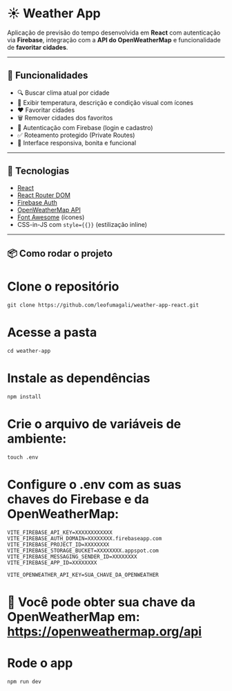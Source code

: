 # ☀️ Weather App

Aplicação de previsão do tempo desenvolvida em **React** com autenticação via **Firebase**, integração com a **API do OpenWeatherMap** e funcionalidade de **favoritar cidades**.

---

## 🚀 Funcionalidades

- 🔍 Buscar clima atual por cidade
- 📍 Exibir temperatura, descrição e condição visual com ícones
- ❤️ Favoritar cidades
- 🗑️ Remover cidades dos favoritos
- 🔐 Autenticação com Firebase (login e cadastro)
- ✅ Roteamento protegido (Private Routes)
- 🌈 Interface responsiva, bonita e funcional

---

## 🔧 Tecnologias

- [React](https://reactjs.org/)
- [React Router DOM](https://reactrouter.com/)
- [Firebase Auth](https://firebase.google.com/docs/auth)
- [OpenWeatherMap API](https://openweathermap.org/current)
- [Font Awesome](https://fontawesome.com/) (ícones)
- CSS-in-JS com `style={{}}` (estilização inline)

---

## 📦 Como rodar o projeto

# Clone o repositório
```git clone https://github.com/leofumagali/weather-app-react.git```

# Acesse a pasta
```cd weather-app```

# Instale as dependências
```npm install```

# Crie o arquivo de variáveis de ambiente:
```touch .env```

# Configure o .env com as suas chaves do Firebase e da OpenWeatherMap:

```
VITE_FIREBASE_API_KEY=XXXXXXXXXXXX
VITE_FIREBASE_AUTH_DOMAIN=XXXXXXXX.firebaseapp.com
VITE_FIREBASE_PROJECT_ID=XXXXXXXX
VITE_FIREBASE_STORAGE_BUCKET=XXXXXXXX.appspot.com
VITE_FIREBASE_MESSAGING_SENDER_ID=XXXXXXXX
VITE_FIREBASE_APP_ID=XXXXXXXX

VITE_OPENWEATHER_API_KEY=SUA_CHAVE_DA_OPENWEATHER
```

# 🔑 Você pode obter sua chave da OpenWeatherMap em: https://openweathermap.org/api

# Rode o app
```npm run dev```
